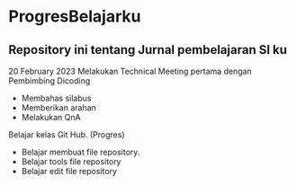 # ProgresBelajarku
Repository ini tentang Jurnal pembelajaran SI ku
--

20 February 2023
Melakukan Technical Meeting pertama dengan Pembimbing Dicoding
* Membahas silabus 
* Memberikan arahan
* Melakukan QnA

Belajar kelas Git Hub. (Progres)

* Belajar membuat file repository.
* Belajar tools file repository
* Belajar edit file repository
